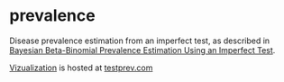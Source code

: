 # prevalence

Disease prevalence estimation from an imperfect test, as described in
[Bayesian Beta-Binomial Prevalence Estimation Using an Imperfect
Test](pdf/bayes.pdf).

[Vizualization](html/) is hosted at [testprev.com](https://testprev.com)
